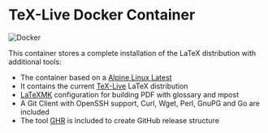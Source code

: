 # TeX-Live Docker Container

![Docker](https://img.shields.io/docker/build/flashpixx/texlive.svg)

This container stores a complete installation of the LaTeX distribution with additional tools:

* The container based on a [Alpine Linux Latest](https://hub.docker.com/_/alpine/)
* It contains the current [TeX-Live](https://www.tug.org/texlive/) LaTeX distribution
* [LaTeXMK](https://ctan.org/pkg/latexmk) configuration for building PDF with glossary and mpost
* A Git Client with OpenSSH support, Curl, Wget, Perl, GnuPG and Go are included
* The tool [GHR](http://deeeet.com/ghr/) is included to create GitHub release structure

